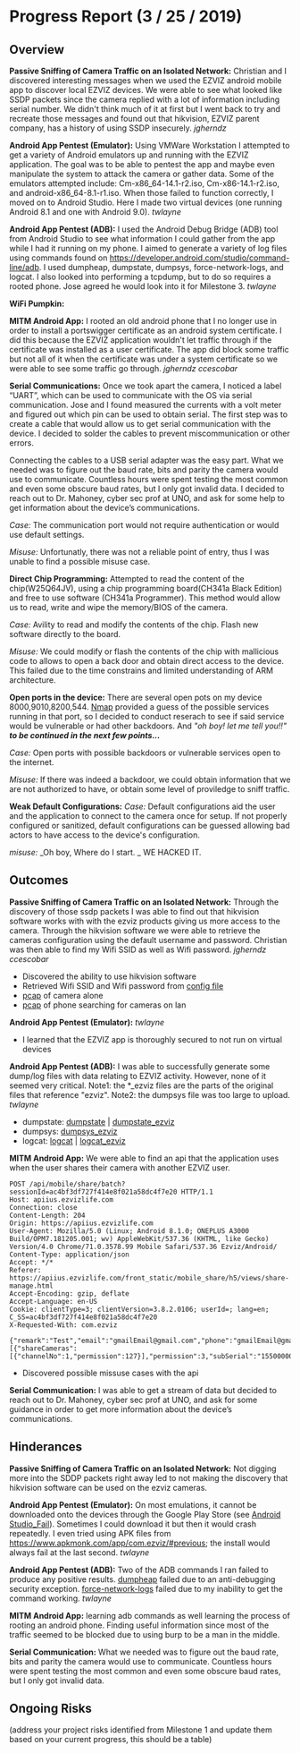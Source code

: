 # Progress Report (3 / 25 / 2019)
## Overview
**Passive Sniffing of Camera Traffic on an Isolated Network:** Christian and I discovered interesting messages when we used the EZVIZ android mobile app to discover local EZVIZ devices. We were able to see what looked like SSDP packets since the camera replied with a lot of information including serial number. We didn't think much of it at first but I went back to try and recreate those messages and found out that hikvision, EZVIZ parent company, has a history of using SSDP insecurely. _jgherndz_ 
  
**Android App Pentest (Emulator):** Using VMWare Workstation I attempted to get a variety of Android emulators up and running with the EZVIZ application. The goal was to be able to pentest the app and maybe even manipulate the system to attack the camera or gather data. Some of the emulators attempted include: Cm-x86_64-14.1-r2.iso, Cm-x86-14.1-r2.iso, and android-x86_64-8.1-r1.iso. When those failed to function correctly, I moved on to Android Studio. Here I made two virtual devices (one running Android 8.1 and one with Android 9.0). _twlayne_
  
**Android App Pentest (ADB):** I used the Android Debug Bridge (ADB) tool from Android Studio to see what information I could gather from the app while I had it running on my phone. I aimed to generate a variety of log files using commands found on https://developer.android.com/studio/command-line/adb. I used dumpheap, dumpstate, dumpsys, force-network-logs, and logcat. I also looked into performing a tcpdump, but to do so requires a rooted phone. Jose agreed he would look into it for Milestone 3. _twlayne_
  
**WiFi Pumpkin:**
  
**MITM Android App:** I rooted an old android phone that I no longer use in order to install a portswigger certificate as an android system certificate. I did this because the EZVIZ application wouldn't let traffic through if the certificate was installed as a user certificate. The app did block some traffic but not all of it when the certificate was under a system certificate so we were able to see some traffic go through. _jgherndz_ _ccescobar_
  
  
**Serial Communications:** Once we took apart the camera, I noticed a label “UART”, which can be used to communicate with the OS via serial communication. Jose and I found measured the currents with a volt meter and figured out which pin can be used to obtain serial. <add picture of the serial port in the camera> 
The first step was to create a cable that would allow us to get serial communication with the device. I decided to solder the cables to prevent miscommunication or other errors. 

Connecting the cables to a USB serial adapter was the easy part. What we needed was to figure out the baud rate, bits and parity the camera would use to communicate. Countless hours were spent testing the most common and even some obscure baud rates, but I only got invalid data. <insert picture of the invalid data.> I decided to reach out to Dr. Mahoney, cyber sec prof at UNO, and ask for some help to get information about the device’s communications. 
  
   *Case:*
  The communication port would not require authentication or would use default settings. 
  
   *Misuse:*
  Unfortunatly, there was not a reliable point of entry, thus I was unable to find a possible misuse case.
  
  **Direct Chip Programming:**
  Attempted to read the content of the chip(W25Q64JV), using a chip programming board(CH341a Black Edition) and free to use software (CH341a Programmer). This method would allow us to read, write and wipe the memory/BIOS of the camera. 
  
   *Case:*
  Avility to read and modify the contents of the chip. Flash new software directly to the board. 
   
   *Misuse:*
    We could modify or flash the contents of the chip with mallicious code to allows to open a back door and obtain direct access to the device. This failed due to the time constrains and limited understanding of ARM architecture. 
  
  **Open ports in the device:**
  There are several open pots on my device 8000,9010,8200,544. [Nmap](Network/nmap_scan.PNG) provided a guess of the possible services running in that port, so I decided to conduct reserach to see if said service would be vulnerable or had other backdoors. And _"oh boy! let me tell you!!"_  _**to be continued in the next few points...**_
  
  *Case:*
  Open ports with possible backdoors or vulnerable services open to the internet. 
  
  *Misuse:*
  If there was indeed a backdoor, we could obtain information that we are not authorized to have, or obtain some level of proviledge to sniff traffic.  
  
  **Weak Default Configurations:**
  *Case:*
  Default configurations aid the user and the application to connect to the camera once for setup. If not properly configured or sanitized, default configurations can be guessed allowing bad actors to have access to the device's configuration. 
  
   *misuse:*
   _Oh boy, Where do I start. _ WE HACKED IT. 
  
## Outcomes
**Passive Sniffing of Camera Traffic on an Isolated Network:** Through the discovery of those ssdp packets I was able to find out that hikvision software works with with the ezviz products giving us more access to the camera. Through the hikvision software we were able to retrieve the cameras configuration using the default username and password. Christian was then able to find my Wifi SSID as well as Wifi password. _jgherndz_ _ccescobar_
* Discovered the ability to use hikvision software
* Retrieved Wifi SSID and Wifi password from [config file](Network/config-info.png)
* [pcap]("Network/Camera_alone.pcap") of camera alone
* [pcap]("Network/phone_searching_lan.pcapng") of phone searching for cameras on lan
  
**Android App Pentest (Emulator):** _twlayne_
* I learned that the EZVIZ app is thoroughly secured to not run on virtual devices
  
**Android App Pentest (ADB):** I was able to successfully generate some dump/log files with data relating to EZVIZ activity. However, none of it seemed very critical. Note1: the *_ezviz files are the parts of the original files that reference "ezviz". Note2: the dumpsys file was too large to upload. _twlayne_
* dumpstate: [dumpstate](ADB/dumpstate.txt) | [dumpstate_ezviz](ADB/dumpstate_ezviz.txt)
* dumpsys: [dumpsys_ezviz](ADB/dumpsys_ezviz.txt)
* logcat: [logcat](ADB/logcat.txt) | [logcat_ezviz](ADB/logcat_ezviz.txt)

**MITM Android App:** We were able to find an api that the application uses when the user shares their camera with another EZVIZ user.
```
POST /api/mobile/share/batch?sessionId=ac4bf3df727f414e8f021a58dc4f7e20 HTTP/1.1
Host: apiius.ezvizlife.com
Connection: close
Content-Length: 204
Origin: https://apiius.ezvizlife.com
User-Agent: Mozilla/5.0 (Linux; Android 8.1.0; ONEPLUS A3000 Build/OPM7.181205.001; wv) AppleWebKit/537.36 (KHTML, like Gecko) Version/4.0 Chrome/71.0.3578.99 Mobile Safari/537.36 Ezviz/Android/
Content-Type: application/json
Accept: */*
Referer: https://apiius.ezvizlife.com/front_static/mobile_share/h5/views/share-manage.html
Accept-Encoding: gzip, deflate
Accept-Language: en-US
Cookie: clientType=3; clientVersion=3.8.2.0106; userId=; lang=en; C_SS=ac4bf3df727f414e8f021a58dc4f7e20
X-Requested-With: com.ezviz

{"remark":"Test","email":"gmailEmail@gmail.com","phone":"gmailEmail@gmail.com","account":"","shareDeviceInfos":[{"shareCameras":[{"channelNo":1,"permission":127}],"permission":3,"subSerial":"155000000"}]}
```
* Discovered possible missuse cases with the api  
  
**Serial Communication:**  I was able to get a stream of data but decided to reach out to Dr. Mahoney, cyber sec prof at UNO, and ask for some guidance in order to get more information about the device’s communications.

## Hinderances
**Passive Sniffing of Camera Traffic on an Isolated Network:** Not digging more into the SDDP packets right away led to not making the discovery that hikvision software can be used on the ezviz cameras.

**Android App Pentest (Emulator):** On most emulations, it cannot be downloaded onto the devices through the Google Play Store (see [Android Studio_Fail](PlayStoreFail.JPG)). Sometimes I could download it but then it would crash repeatedly. I even tried using APK files from https://www.apkmonk.com/app/com.ezviz/#previous; the install would always fail at the last second. _twlayne_
  
**Android App Pentest (ADB):** Two of the ADB commands I ran failed to produce any positive results. [dumpheap](ADB/dumpheap_fail.JPG) failed due to an anti-debugging security exception. [force-network-logs](ADB/forceNetworkLogs_fail.JPG) failed due to my inability to get the command working. _twlayne_

**MITM Android App:** learning adb commands as well learning the process of rooting an android phone. Finding useful information since most of the traffic seemed to be blocked due to using burp to be a man in the middle.

**Serial Communication:** What we needed was to figure out the baud rate, bits and parity the camera would use to communicate. Countless hours were spent testing the most common and even some obscure baud rates, but I only got invalid data. <insert picture of the invalid data.> 
  
  
## Ongoing Risks
(address your project risks identified from Milestone 1 and update them based on your current progress, this should be a table)
